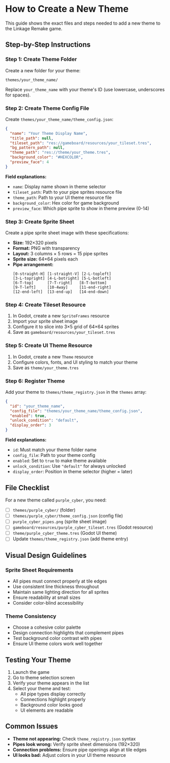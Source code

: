 # How to Create a New Theme

This guide shows the exact files and steps needed to add a new theme to the Linkage Remake game.

## Step-by-Step Instructions

### Step 1: Create Theme Folder
Create a new folder for your theme:
```
themes/your_theme_name/
```
Replace `your_theme_name` with your theme's ID (use lowercase, underscores for spaces).

### Step 2: Create Theme Config File
Create `themes/your_theme_name/theme_config.json`:
```json
{
  "name": "Your Theme Display Name",
  "title_path": null,
  "tileset_path": "res://gameboard/resources/your_tileset.tres",
  "bg_pattern_path": null,
  "theme_path": "res://theme/your_theme.tres",
  "background_color": "#HEXCOLOR",
  "preview_face": 4
}
```

**Field explanations:**
- `name`: Display name shown in theme selector
- `tileset_path`: Path to your pipe sprites resource file
- `theme_path`: Path to your UI theme resource file
- `background_color`: Hex color for game background
- `preview_face`: Which pipe sprite to show in theme preview (0-14)

### Step 3: Create Sprite Sheet
Create a pipe sprite sheet image with these specifications:
- **Size:** 192×320 pixels
- **Format:** PNG with transparency
- **Layout:** 3 columns × 5 rows = 15 pipe sprites
- **Sprite size:** 64×64 pixels each
- **Pipe arrangement:**
  ```
  [0-straight-H] [1-straight-V] [2-L-topleft]
  [3-L-topright] [4-L-botright] [5-L-botleft]
  [6-T-top]      [7-T-right]   [8-T-bottom]
  [9-T-left]     [10-4way]     [11-end-right]
  [12-end-left]  [13-end-up]   [14-end-down]
  ```

### Step 4: Create Tileset Resource
1. In Godot, create a new `SpriteFrames` resource
2. Import your sprite sheet image
3. Configure it to slice into 3×5 grid of 64×64 sprites
4. Save as `gameboard/resources/your_tileset.tres`

### Step 5: Create UI Theme Resource
1. In Godot, create a new `Theme` resource
2. Configure colors, fonts, and UI styling to match your theme
3. Save as `theme/your_theme.tres`

### Step 6: Register Theme
Add your theme to `themes/theme_registry.json` in the `themes` array:
```json
{
  "id": "your_theme_name",
  "config_file": "themes/your_theme_name/theme_config.json",
  "enabled": true,
  "unlock_condition": "default",
  "display_order": 3
}
```

**Field explanations:**
- `id`: Must match your theme folder name
- `config_file`: Path to your theme config
- `enabled`: Set to `true` to make theme available
- `unlock_condition`: Use `"default"` for always unlocked
- `display_order`: Position in theme selector (higher = later)

## File Checklist

For a new theme called `purple_cyber`, you need:

- [ ] `themes/purple_cyber/` (folder)
- [ ] `themes/purple_cyber/theme_config.json` (config file)
- [ ] `purple_cyber_pipes.png` (sprite sheet image)
- [ ] `gameboard/resources/purple_cyber_tileset.tres` (Godot resource)
- [ ] `theme/purple_cyber_theme.tres` (Godot UI theme)
- [ ] Update `themes/theme_registry.json` (add theme entry)

## Visual Design Guidelines

### Sprite Sheet Requirements
- All pipes must connect properly at tile edges
- Use consistent line thickness throughout
- Maintain same lighting direction for all sprites
- Ensure readability at small sizes
- Consider color-blind accessibility

### Theme Consistency
- Choose a cohesive color palette
- Design connection highlights that complement pipes
- Test background color contrast with pipes
- Ensure UI theme colors work well together

## Testing Your Theme

1. Launch the game
2. Go to theme selection screen
3. Verify your theme appears in the list
4. Select your theme and test:
   - All pipe types display correctly
   - Connections highlight properly
   - Background color looks good
   - UI elements are readable

## Common Issues

- **Theme not appearing:** Check `theme_registry.json` syntax
- **Pipes look wrong:** Verify sprite sheet dimensions (192×320)
- **Connection problems:** Ensure pipe openings align at tile edges
- **UI looks bad:** Adjust colors in your UI theme resource